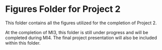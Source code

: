 # Figures Folder for Project 2

This folder contains all the figures utilized for the completion of Project 2.  


At the completion of MI3, this folder is still under progress and will be completed during MI4. The final project presentation will also be included within this folder.
